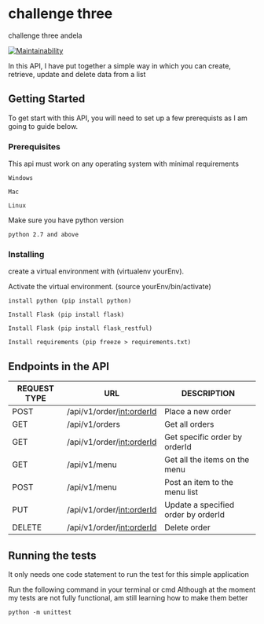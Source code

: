 # challenge three
challenge three andela

[![Maintainability](https://api.codeclimate.com/v1/badges/710cfde5256d3d6ee6e0/maintainability)](https://codeclimate.com/github/Wabuluka/challengethree/maintainability)

In this API, I have put together a simple way in which you can create, retrieve, update and delete data from a list
## Getting Started
To get start with this API, you will need to set up a few prerequists as I am going to guide below.
### Prerequisites
This api must work on any operating system with minimal requirements

```
Windows
```
```
Mac
```
```
Linux
```
Make sure you have python version 
```
python 2.7 and above
```

### Installing


create a virtual environment with (virtualenv yourEnv).

Activate the virtual environment. (source yourEnv/bin/activate)

```
install python (pip install python)
```

```
Install Flask (pip install flask)
```
```
Install Flask (pip install flask_restful)
```

```
Install requirements (pip freeze > requirements.txt)
```

## Endpoints in the API
|REQUEST TYPE| URL | DESCRIPTION |
|------------|-----|-------------|
|POST| /api/v1/order/<int:orderId>|Place a new order|
|GET| /api/v1/orders |Get all orders|
|GET| /api/v1/order/<int:orderId> |Get specific order by orderId|
|GET| /api/v1/menu |Get all the items on the menu|
|POST| /api/v1/menu |Post an item to the menu list|
|PUT| /api/v1/order/<int:orderId> |Update a specified order by orderId|
|DELETE| /api/v1/order/<int:orderId> |Delete order|


## Running the tests

It only needs one code statement to run the test for this simple application

Run the following command in your terminal or cmd
Although at the moment my tests are not fully functional, am still learning how to make them better

```
python -m unittest
```
